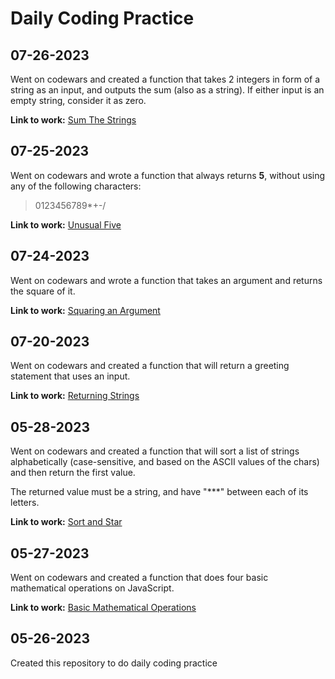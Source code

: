 # Daily Coding Practice

## 07-26-2023
Went on codewars and created a function that takes 2 integers in form of a string as an input, and outputs the sum (also as a string). If either input is an empty string, consider it as zero.

**Link to work:** [Sum The Strings](https://github.com/SonsOfMagnetism/daily-code-practice/blob/main/JavaScript/sumTheStrings.js)

## 07-25-2023
Went on codewars and wrote a function that always returns **5**, without using any of the following characters:
>0123456789*+-/

**Link to work:** [Unusual Five](https://github.com/SonsOfMagnetism/daily-code-practice/blob/main/JavaScript/unusualFive.js)

## 07-24-2023
Went on codewars and wrote a function that takes an argument and returns the square of it.

**Link to work:** [Squaring an Argument](https://github.com/SonsOfMagnetism/daily-code-practice/blob/main/JavaScript/squaringAnArgument.js)

## 07-20-2023
Went on codewars and created a function that will return a greeting statement that uses an input.

**Link to work:** [Returning Strings](https://github.com/SonsOfMagnetism/daily-code-practice/blob/main/JavaScript/returningStrings.js)

## 05-28-2023
Went on codewars and created a function that will sort a list of strings alphabetically (case-sensitive, and based on the ASCII values of the chars) and then return the first value.

The returned value must be a string, and have "***" between each of its letters.

**Link to work:** [Sort and Star](https://github.com/SonsOfMagnetism/daily-code-practice/blob/main/JavaScript/sortAndStar.js)

## 05-27-2023
Went on codewars and created a function that does four basic mathematical operations on JavaScript.

**Link to work:** [Basic Mathematical Operations](https://github.com/SonsOfMagnetism/daily-code-practice/blob/main/JavaScript/calculator.js)

## 05-26-2023
Created this repository to do daily coding practice